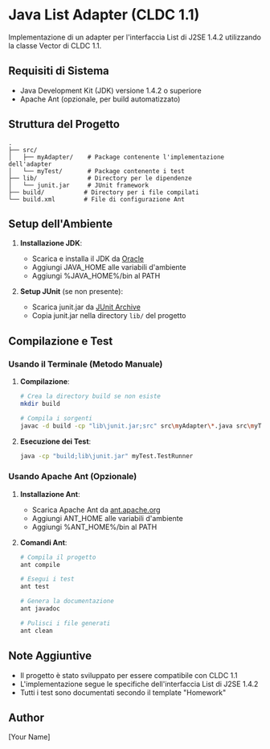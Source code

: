 # Java List Adapter (CLDC 1.1)

Implementazione di un adapter per l'interfaccia List di J2SE 1.4.2 utilizzando la classe Vector di CLDC 1.1.

## Requisiti di Sistema

- Java Development Kit (JDK) versione 1.4.2 o superiore
- Apache Ant (opzionale, per build automatizzato)

## Struttura del Progetto

```
.
├── src/
│   ├── myAdapter/    # Package contenente l'implementazione dell'adapter
│   └── myTest/       # Package contenente i test
├── lib/              # Directory per le dipendenze
│   └── junit.jar     # JUnit framework
├── build/           # Directory per i file compilati
└── build.xml        # File di configurazione Ant
```

## Setup dell'Ambiente

1. **Installazione JDK**:
   - Scarica e installa il JDK da [Oracle](https://www.oracle.com/java/technologies/downloads/)
   - Aggiungi JAVA_HOME alle variabili d'ambiente
   - Aggiungi %JAVA_HOME%/bin al PATH

2. **Setup JUnit** (se non presente):
   - Scarica junit.jar da [JUnit Archive](https://search.maven.org/artifact/junit/junit/3.8.1/jar)
   - Copia junit.jar nella directory `lib/` del progetto

## Compilazione e Test

### Usando il Terminale (Metodo Manuale)

1. **Compilazione**:
   ```bash
   # Crea la directory build se non esiste
   mkdir build

   # Compila i sorgenti
   javac -d build -cp "lib\junit.jar;src" src\myAdapter\*.java src\myTest\*.java
   ```

2. **Esecuzione dei Test**:
   ```bash
   java -cp "build;lib\junit.jar" myTest.TestRunner
   ```

### Usando Apache Ant (Opzionale)

1. **Installazione Ant**:
   - Scarica Apache Ant da [ant.apache.org](https://ant.apache.org/)
   - Aggiungi ANT_HOME alle variabili d'ambiente
   - Aggiungi %ANT_HOME%/bin al PATH

2. **Comandi Ant**:
   ```bash
   # Compila il progetto
   ant compile

   # Esegui i test
   ant test

   # Genera la documentazione
   ant javadoc

   # Pulisci i file generati
   ant clean
   ```

## Note Aggiuntive

- Il progetto è stato sviluppato per essere compatibile con CLDC 1.1
- L'implementazione segue le specifiche dell'interfaccia List di J2SE 1.4.2
- Tutti i test sono documentati secondo il template "Homework"

## Author
[Your Name] 